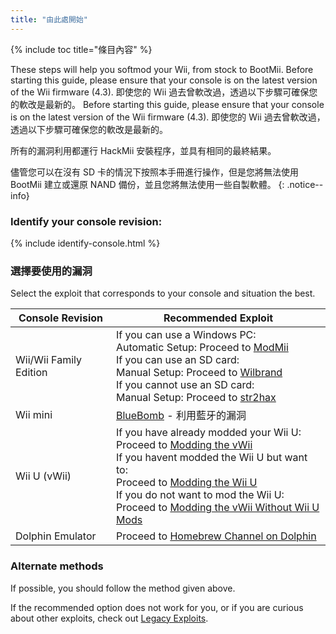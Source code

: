 ```yaml
---
title: "由此處開始"
---
```


{% include toc title="條目內容" %}

These steps will help you softmod your Wii, from stock to BootMii. Before starting this guide, please ensure that your console is on the latest version of the Wii firmware (4.3). 即使您的 Wii 過去曾軟改過，透過以下步驟可確保您的軟改是最新的。 Before starting this guide, please ensure that your console is on the latest version of the Wii firmware (4.3). 即使您的 Wii 過去曾軟改過，透過以下步驟可確保您的軟改是最新的。

所有的漏洞利用都運行 HackMii 安裝程序，並具有相同的最終結果。

儘管您可以在沒有 SD 卡的情況下按照本手冊進行操作，但是您將無法使用 BootMii 建立或還原 NAND 備份，並且您將無法使用一些自製軟體。
{: .notice--info}

### Identify your console revision:

{% include identify-console.html %}<br>

### 選擇要使用的漏洞

Select the exploit that corresponds to your console and situation the best.

| Console Revision       | Recommended Exploit                                                                                                                                                                                                                                                                                                                                        |
| ---------------------- | ---------------------------------------------------------------------------------------------------------------------------------------------------------------------------------------------------------------------------------------------------------------------------------------------------------------------------------------------------------- |
| Wii/Wii Family Edition | If you can use a Windows PC:<br> Automatic Setup: Proceed to [ModMii](modmii)<br> If you can use an SD card:<br> Manual Setup: Proceed to [Wilbrand](wilbrand)<br> If you cannot use an SD card:<br> Manual Setup: Proceed to [str2hax](str2hax)<br>                                                                   |
| Wii mini               | [BlueBomb](bluebomb) - 利用藍牙的漏洞                                                                                                                                                                                                                                                                                                                             |
| Wii U (vWii)           | If you have already modded your Wii U:<br> Proceed to [Modding the vWii](vwii-homebrew-channel)<br> If you havent modded the Wii U but want to:<br> Proceed to [Modding the Wii U](https://wiiu.hacks.guide)<br> If you do not want to mod the Wii U:<br> Proceed to [Modding the vWii Without Wii U Mods](wiiu-nand-dumper) |
| Dolphin Emulator       | Proceed to [Homebrew Channel on Dolphin](homebrew-dolphin)                                                                                                                                                                                                                                                                                                 |

### Alternate methods

If possible, you should follow the method given above.

If the recommended option does not work for you, or if you are curious about other exploits, check out [Legacy Exploits](legacy-exploits).
